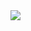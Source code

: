 <img src="https://readme-typing-svg.demolab.com?font=Fira+Code&color=3c7fd6&weight=500&size=20&duration=4000&width=435&lines=console.log(greeting);Hello+there!"/>
